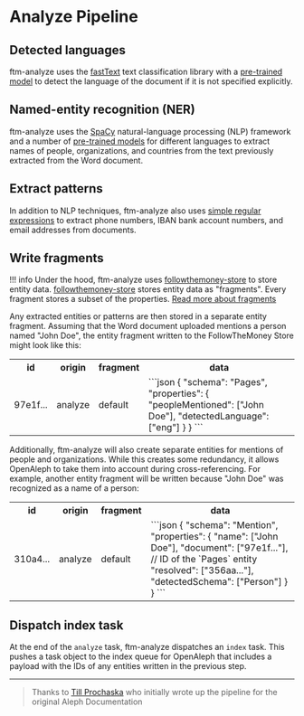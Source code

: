 # Analyze Pipeline

## Detected languages

ftm-analyze uses the [fastText](https://fasttext.cc/) text classification library with a [pre-trained model](https://fasttext.cc/docs/en/language-identification.html) to detect the language of the document if it is not specified explicitly.

## Named-entity recognition (NER)

ftm-analyze uses the [SpaCy](https://spacy.io/) natural-language processing (NLP) framework and a number of [pre-trained models](https://spacy.io/) for different languages to extract names of people, organizations, and countries from the text previously extracted from the Word document.

## Extract patterns

In addition to NLP techniques, ftm-analyze also uses [simple regular expressions](https://github.com/dataresearchcenter/ftm-analyze/blob/main/ftm_analyze/analysis/patterns.py) to extract phone numbers, IBAN bank account numbers, and email addresses from documents.

## Write fragments

!!! info
    Under the hood, ftm-analyze uses [followthemoney-store](https://github.com/alephdata/followthemoney-store) to store entity data. [followthemoney-store](https://github.com/alephdata/followthemoney-store) stores entity data as "fragments". Every fragment stores a subset of the properties. [Read more about fragments](https://followthemoney.tech/docs/fragments/)

Any extracted entities or patterns are then stored in a separate entity fragment. Assuming that the Word document uploaded mentions a person named "John Doe", the entity fragment written to the FollowTheMoney Store might look like this:

<table>
  <tr>
    <th>id</th>
    <th>origin</th>
    <th>fragment</th>
    <th>data</th>
  </tr>
  <tr>
    <td>97e1f...</td>
    <td>analyze</td>
    <td>default</td>
    <td>
```json
{
  "schema": "Pages",
  "properties": {
    "peopleMentioned": ["John Doe"],
    "detectedLanguage": ["eng"]
  }
}
```
    </td>
  </tr>
</table>

Additionally, ftm-analyze will also create separate entities for mentions of people and organizations. While this creates some redundancy, it allows OpenAleph to take them into account during cross-referencing. For example, another entity fragment will be written because "John Doe" was recognized as a name of a person:

<table>
  <tr>
    <th>id</th>
    <th>origin</th>
    <th>fragment</th>
    <th>data</th>
  </tr>
  <tr>
    <td>310a4...</td>
    <td>analyze</td>
    <td>default</td>
    <td>
```json
{
  "schema": "Mention",
  "properties": {
    "name": ["John Doe"],
    "document": ["97e1f..."], // ID of the `Pages` entity
    "resolved": ["356aa..."],
    "detectedSchema": ["Person"]
  }
}
```
    </td>
  </tr>
</table>

## Dispatch index task

At the end of the `analyze` task, ftm-analyze dispatches an `index` task. This pushes a task object to the index queue for OpenAleph that includes a payload with the IDs of any entities written in the previous step.


---

> Thanks to [Till Prochaska](https://github.com/tillprochaska) who initially wrote up the pipeline for the original Aleph Documentation
